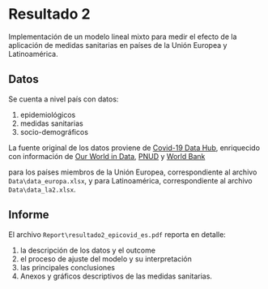 # Resultado 2

Implementación de un modelo lineal mixto para medir el efecto de la aplicación de medidas sanitarias en países de la Unión Europea y Latinoamérica.

## Datos

Se cuenta a nivel país con datos:
  1. epidemiológicos
  2. medidas sanitarias
  3. socio-demográficos

La fuente original de los datos proviene de [Covid-19 Data Hub](https://covid19datahub.io/articles/data.html), enriquecido con información de [Our World in Data](https://ourworldindata.org/coronavirus), [PNUD](http://hdr.undp.org/en/content/human-development-report-office-statistical-data-api) y [World Bank](https://datos.bancomundial.org/)

para los países miembros de la Unión Europea, correspondiente al archivo `Data\data_europa.xlsx`, y para Latinoamérica, correspondiente al archivo `Data\data_la2.xlsx`.

## Informe

El archivo `Report\resultado2_epicovid_es.pdf` reporta en detalle:

  1. la descripción de los datos y el outcome
  2. el proceso de ajuste del modelo y su interpretación
  3. las principales conclusiones
  4. Anexos y gráficos descriptivos de las medidas sanitarias.




